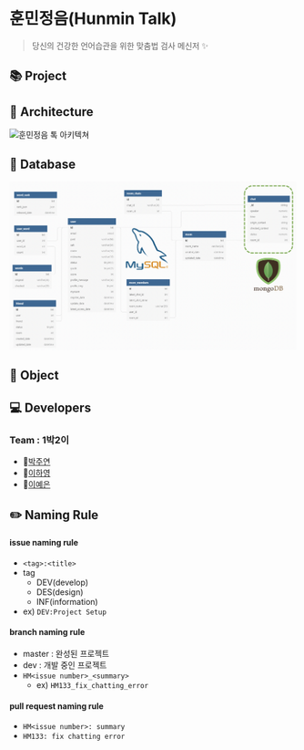 # 훈민정음(Hunmin Talk)
> 당신의 건강한 언어습관을 위한 맞춤법 검사 메신저 :sparkles:

## :books: Project

## :green_book: Architecture
![훈민정음 톡 아키텍쳐]()
## :orange_book: Database
![훈민정음 톡 데이터베이트](./etc/github_resource/hunmin_database.png)

## :closed_book: Object

## :computer: Developers
### Team : 1박2이
* :rabbit:[박주연](https://github.com/Ju-Yeon)
* :baby_chick:[이하영](https://github.com/Below0)
* :dog:[이예은](https://github.com/gomamon)

## :pencil2: Naming Rule
#### issue naming rule
* `<tag>:<title>`
* tag
  * DEV(develop)
  * DES(design)
  * INF(information)
* ex) `DEV:Project Setup`
#### branch naming rule
* master :  완성된 프로젝트
* dev : 개발 중인 프로젝트
* `HM<issue number>_<summary>`
  * ex) `HM133_fix_chatting_error`
#### pull request naming rule
* `HM<issue number>: summary`
* `HM133: fix chatting error`
